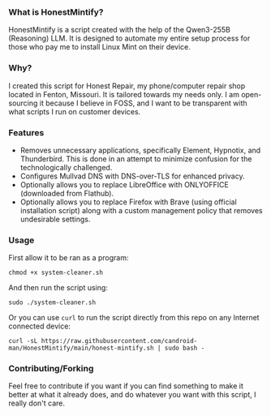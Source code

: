 ### What is HonestMintify?

HonestMintify is a script created with the help of the Qwen3-255B (Reasoning) LLM. It is designed to automate my entire setup process for those who pay me to install Linux Mint on their device.
### Why?
I created this script for Honest Repair, my phone/computer repair shop located in Fenton, Missouri. It is tailored towards my needs only. I am open-sourcing it because I believe in FOSS, and I want to be transparent with what scripts I run on customer devices.
### Features
* Removes unnecessary applications, specifically Element, Hypnotix, and Thunderbird. This is done in an attempt to minimize confusion for the technologically challenged.
* Configures Mullvad DNS with DNS-over-TLS for enhanced privacy.
* Optionally allows you to replace LibreOffice with ONLYOFFICE (downloaded from Flathub).
* Optionally allows you to replace Firefox with Brave (using official installation script) along with a custom management policy that removes undesirable settings.
### Usage
First allow it to be ran as a program:
```
chmod +x system-cleaner.sh
```
And then run the script using:
```
sudo ./system-cleaner.sh
```
Or you can use `curl` to run the script directly from this repo on any Internet connected device:
```
curl -sL https://raw.githubusercontent.com/candroid-man/HonestMintify/main/honest-mintify.sh | sudo bash -
```
### Contributing/Forking
Feel free to contribute if you want if you can find something to make it better at what it already does, and do whatever you want with this script, I really don't care.







